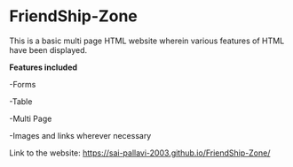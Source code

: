 # FriendShip-Zone
This is a basic multi page HTML website wherein various features of HTML have been displayed.

**Features included**

-Forms

-Table

-Multi Page

-Images and links wherever necessary


Link to the website: https://sai-pallavi-2003.github.io/FriendShip-Zone/

